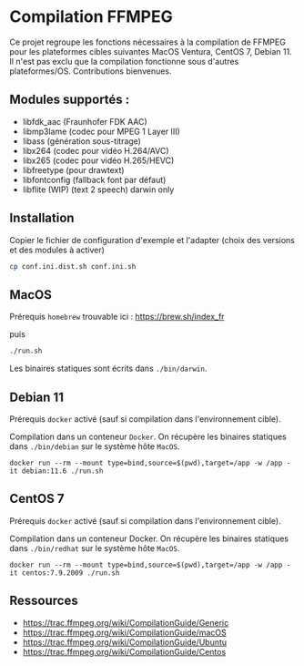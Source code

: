 # Compilation FFMPEG

Ce projet regroupe les fonctions nécessaires à la compilation de FFMPEG pour les plateformes cibles suivantes MacOS Ventura, CentOS 7, Debian 11.
Il n'est pas exclu que la compilation fonctionne sous d'autres plateformes/OS. Contributions bienvenues.

## Modules supportés :

- libfdk_aac (Fraunhofer FDK AAC)
- libmp3lame (codec pour MPEG 1 Layer III)
- libass (génération sous-titrage)
- libx264 (codec pour vidéo H.264/AVC)
- libx265 (codec pour vidéo H.265/HEVC)
- libfreetype (pour drawtext)
- libfontconfig (fallback font par défaut)
- libflite (WIP) (text 2 speech) darwin only

## Installation

Copier le fichier de configuration d'exemple et l'adapter (choix des versions et des modules à activer)

```bash
cp conf.ini.dist.sh conf.ini.sh
```

## MacOS

Prérequis `homebrew` trouvable ici : https://brew.sh/index_fr

puis

```bash
./run.sh
```

Les binaires statiques sont écrits dans `./bin/darwin`.

## Debian 11

Prérequis `docker` activé (sauf si compilation dans l'environnement cible).

Compilation dans un conteneur `Docker`. On récupère les binaires statiques dans `./bin/debian` sur le système hôte `MacOS`.

```
docker run --rm --mount type=bind,source=$(pwd),target=/app -w /app -it debian:11.6 ./run.sh
```

## CentOS 7

Prérequis `docker` activé (sauf si compilation dans l'environnement cible).

Compilation dans un conteneur Docker. On récupère les binaires statiques dans `./bin/redhat` sur le système hôte `MacOS`.

```
docker run --rm --mount type=bind,source=$(pwd),target=/app -w /app -it centos:7.9.2009 ./run.sh
```

## Ressources

- https://trac.ffmpeg.org/wiki/CompilationGuide/Generic
- https://trac.ffmpeg.org/wiki/CompilationGuide/macOS
- https://trac.ffmpeg.org/wiki/CompilationGuide/Ubuntu
- https://trac.ffmpeg.org/wiki/CompilationGuide/Centos
